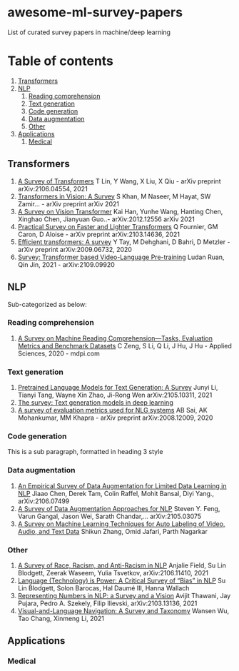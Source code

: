 # awesome-ml-survey-papers
List of curated survey papers in machine/deep learning

# Table of contents
1. [Transformers](#transformers)
2. [NLP](#paragraph1)
    1. [Reading comprehension](#rc)
    2. [Text generation](#tg)
    3. [Code generation](#cg)
    4. [Data augmentation](#dataaug)
    5. [Other](#subparagraph3)
3. [Applications](#applications)
    1. [Medical](#medical)

## Transformers <a name="transformers"></a>
1. [A Survey of Transformers](https://arxiv.org/abs/2106.04554) T Lin, Y Wang, X Liu, X Qiu - arXiv preprint arXiv:2106.04554, 2021 
2. [Transformers in Vision: A Survey](https://arxiv.org/abs/2101.01169) S Khan, M Naseer, M Hayat, SW Zamir… - arXiv preprint arXiv 2021
3. [A Survey on Vision Transformer](https://arxiv.org/abs/2012.12556) Kai Han, Yunhe Wang, Hanting Chen, Xinghao Chen, Jianyuan Guo..- 	arXiv:2012.12556 arXiv 2021
4. [Practical Survey on Faster and Lighter Transformers](https://arxiv.org/abs/2103.14636) Q Fournier, GM Caron, D Aloise - arXiv preprint arXiv:2103.14636, 2021
5. [Efficient transformers: A survey](https://arxiv.org/abs/2009.06732) Y Tay, M Dehghani, D Bahri, D Metzler - arXiv preprint arXiv:2009.06732, 2020
6. [Survey: Transformer based Video-Language Pre-training](https://arxiv.org/abs/2109.09920) Ludan Ruan, Qin Jin, 2021 - arXiv:2109.09920 

## NLP <a name="paragraph1"></a>
Sub-categorized as below:

### Reading comprehension <a name="rc"></a>
1. [A Survey on Machine Reading Comprehension—Tasks, Evaluation Metrics and Benchmark Datasets](https://www.mdpi.com/873696) C Zeng, S Li, Q Li, J Hu, J Hu - Applied Sciences, 2020 - mdpi.com

### Text generation <a name="tg"></a>
1. [Pretrained Language Models for Text Generation: A Survey](https://arxiv.org/abs/2105.10311) Junyi Li, Tianyi Tang, Wayne Xin Zhao, Ji-Rong Wen 	arXiv:2105.10311, 2021
2. [The survey: Text generation models in deep learning](https://www.sciencedirect.com/science/article/pii/S1319157820303360)
3. [A survey of evaluation metrics used for NLG systems](https://arxiv.org/abs/2008.12009) AB Sai, AK Mohankumar, MM Khapra - arXiv preprint arXiv:2008.12009, 2020

### Code generation <a name="cg"></a>
This is a sub paragraph, formatted in heading 3 style

### Data augmentation <a name="dataaug"></a>
1. [An Empirical Survey of Data Augmentation for Limited Data Learning in NLP](https://arxiv.org/abs/2106.07499) Jiaao Chen, Derek Tam, Colin Raffel, Mohit Bansal, Diyi Yang., arXiv:2106.07499
2. [A Survey of Data Augmentation Approaches for NLP](https://arxiv.org/abs/2105.03075)  Steven Y. Feng, Varun Gangal, Jason Wei, Sarath Chandar,... arXiv:2105.03075
3. [A Survey on Machine Learning Techniques for Auto Labeling of Video, Audio, and Text Data](https://arxiv.org/abs/2109.03784) Shikun Zhang, Omid Jafari, Parth Nagarkar

### Other <a name="subparagraph3"></a>
1. [A Survey of Race, Racism, and Anti-Racism in NLP](https://arxiv.org/abs/2106.11410) Anjalie Field, Su Lin Blodgett, Zeerak Waseem, Yulia Tsvetkov, 	arXiv:2106.11410, 2021
2. [Language (Technology) is Power: A Critical Survey of “Bias” in NLP](https://aclanthology.org/2020.acl-main.485/) Su Lin Blodgett, Solon Barocas, Hal Daumé III, Hanna Wallach
3. [Representing Numbers in NLP: a Survey and a Vision](https://arxiv.org/abs/2103.13136) Avijit Thawani, Jay Pujara, Pedro A. Szekely, Filip Ilievski, arXiv:2103.13136, 2021
4. [Visual-and-Language Navigation: A Survey and Taxonomy](https://arxiv.org/abs/2108.11544) Wansen Wu, Tao Chang, Xinmeng Li, 2021


## Applications <a name="applications"></a>

### Medical <a name="medical"></a>
